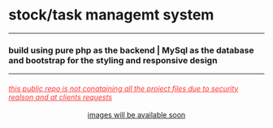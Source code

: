 # stock/task managemt system
<hr/>


### build using pure php as the backend | MySql as the database and bootstrap for the styling and responsive design
<hr/>

#### <p style='color:rgba(255,0,0,0.8);font-weight:400;font-style:italic;text-decoration:underline'>this public repo is not conataining all the project files due to security realson and at clients requests </p>

<div align='center'>
  <p style='text-decoration:underline;'>images will be available soon</p>
</div>